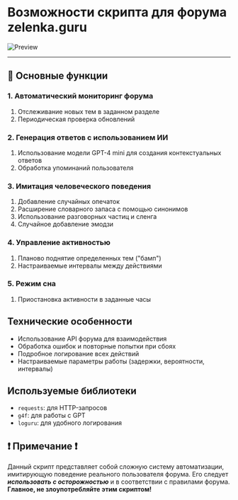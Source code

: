 # Возможности скрипта для форума zelenka.guru

<img src="https://cdn.glitch.global/86ea1f30-b0c2-4c99-97ce-2c6c1c4d5005/preview.jpg?v=1734264702895" alt="Preview" width="auto" height="auto">
<hr>

## 💨 Основные функции

### 1. **Автоматический мониторинг форума**
1. Отслеживание новых тем в заданном разделе
2. Периодическая проверка обновлений

### 2. **Генерация ответов с использованием ИИ**
1. Использование модели GPT-4 mini для создания контекстуальных ответов
2. Обработка упоминаний пользователя

### 3. **Имитация человеческого поведения**
1. Добавление случайных опечаток
2. Расширение словарного запаса с помощью синонимов
3. Использование разговорных частиц и сленга
4. Случайное добавление эмодзи

### 4. **Управление активностью**
1. Планово поднятие определенных тем ("бамп")
2. Настраиваемые интервалы между действиями

### 5. **Режим сна**
1. Приостановка активности в заданные часы

## Технические особенности

- Использование API форума для взаимодействия
- Обработка ошибок и повторные попытки при сбоях
- Подробное логирование всех действий
- Настраиваемые параметры работы (задержки, вероятности, интервалы)

## Используемые библиотеки

- `requests`: для HTTP-запросов
- `g4f`: для работы с GPT
- `loguru`: для удобного логирования

## ❗ Примечание ❗
Данный скрипт представляет собой сложную систему автоматизации, имитирующую поведение реального пользователя форума. Его следует ***использовать с осторожностью*** и в соответствии с правилами форума. **Главное, не злоупотребляйте этим скриптом!**

